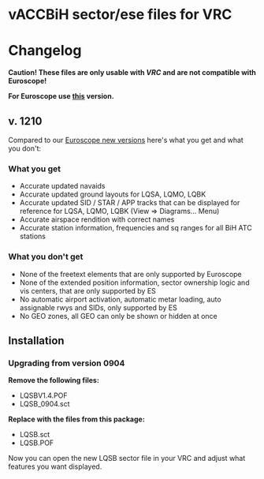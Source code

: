# vACCBiH sector/ese files for VRC

# Changelog

**Caution! These files are only usable with _VRC_ and are not compatible with Euroscope!**

**For Euroscope use [this](https://github.com/tarakanbg/vaccbih_sct_files) version.**

## v. 1210

Compared to our [Euroscope new versions](https://github.com/tarakanbg/vaccbih_sct_files)
here's what you get and what you don't:

### What you get

* Accurate updated navaids
* Accurate updated ground layouts for LQSA, LQMO, LQBK
* Accurate updated SID / STAR / APP tracks that can be displayed for reference for LQSA, LQMO, LQBK
  (View => Diagrams... Menu)
* Accurate airspace rendition with correct names
* Accurate station information, frequencies and sq ranges for all BiH ATC stations

### What you don't get

* None of the freetext elements that are only supported by Euroscope
* None of the extended position information, sector ownership logic and vis centers, that are only supported by ES
* No automatic airport activation, automatic metar loading, auto assignable rwys and SIDs, only supported by ES
* No GEO zones, all GEO can only be shown or hidden at once


## Installation

### Upgrading from version 0904

**Remove the following files:**

* LQSBV1.4.POF
* LQSB_0904.sct

**Replace with the files from this package:**

* LQSB.sct
* LQSB.POF

Now you can open the new LQSB sector file in your VRC and adjust what features you want displayed.


